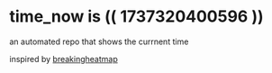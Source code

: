 # time_now is (( 1737320400596 ))

an automated repo that shows the currnent time

inspired by [breakingheatmap](https://github.com/breakingheatmap/breakingheatmap)